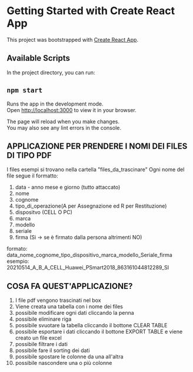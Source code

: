 # Getting Started with Create React App

This project was bootstrapped with [Create React App](https://github.com/facebook/create-react-app).

## Available Scripts

In the project directory, you can run:

## `npm start`

Runs the app in the development mode.\
Open [http://localhost:3000](http://localhost:3000) to view it in your browser.

The page will reload when you make changes.\
You may also see any lint errors in the console.

## APPLICAZIONE PER PRENDERE I NOMI DEI FILES DI TIPO PDF

I files esempi si trovano nella cartella "files_da_trascinare"
Ogni nome del file segue il formatto:

1. data - anno mese e giorno (tutto attaccato)
2. nome
3. cognome
4. tipo_di_operazione(A per Assegnazione ed R per Restituzione)
5. dispositvo (CELL O PC)
6. marca
7. modello
8. seriale
9. firma (Si -> se è firmato dalla persona altrimenti NO)

formato: data_nome_cognome_tipo_dispositivo_marca_modello_Seriale_firma
esempio: 20210514_A_B_A_CELL_Huawei_PSmart2018_863161044812289_SI

## COSA FA QUEST'APPLICAZIONE?

1. I file pdf vengono trascinati nel box
2. Viene creata una tabella con i nome dei files
3. possibile modificare ogni dati cliccando la penna
4. possibile eliminare riga
5. possibile svuotare la tabella cliccando il bottone CLEAR TABLE
6. possibile esportare i dati cliccando il bottone EXPORT TABLE e viene creato un file excel
7. possibile filtrare i dati
8. possibile fare il sorting dei dati
9. possibile spostare le colonne da una all'altra
10. possibile nascondere una o più colonne
